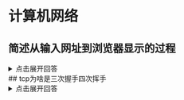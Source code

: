 # 计算机网络
## 简述从输入网址到浏览器显示的过程
<details>
<summary>点击展开回答</summary>
1. DNS解析:浏览器将输入的网址发送给DNS服务器，DNS服务器将网址解析成IP地址返回给浏览器
<br>
2. 建立连接：浏览器使用HTTP或HTTPS协议与Web服务器建立网络连接。对于HTTPS，还会进行SSL/TLS握手过程以建立安全连接。
<br>
3. 发送HTTP请求：一旦与服务器建立连接，浏览器会向服务器发送HTTP请求。请求包括请求类型（GET、POST等）、请求的资源路径、HTTP版本以及其他相关信息。
<br>
4. 服务器处理请求：Web服务器接收到浏览器发送的HTTP请求后，会根据请求的类型和路径来处理请求。服务器可能会执行一些处理逻辑，如动态生成网页内容或从数据库中检索数据。
<br>
5. 服务器发送响应：服务器根据请求的处理结果生成HTTP响应。响应包括响应状态码（如200表示成功，404表示未找到等）、响应头部和响应体。响应头部包含了服务器的信息、响应的内容类型和其他相关信息。
<br>
6. 接收响应：浏览器接收到来自服务器的HTTP响应后，开始解析响应。它会检查响应的状态码以确定请求是否成功，并提取响应头部和响应体。
<br>
7. 渲染页面：如果响应成功且响应的内容类型是HTML，浏览器会开始解析HTML文档，并构建文档的DOM树（文档对象模型）。浏览器还会下载CSS、JavaScript和其他嵌入的资源，并执行相应的脚本。
<br>
8. 显示页面：一旦页面的DOM树构建完毕，浏览器会根据DOM树和CSS样式对页面进行布局和渲染。最终，浏览器将渲染好的页面显示在用户界面上。
</details>
## tcp为啥是三次握手四次挥手

<details>
    <summary>点击展开回答</summary>
</details>



